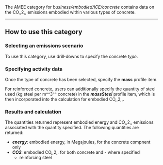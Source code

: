 The AMEE category for *business/embodied/ICE/concrete* contains data on
the CO,,2,, emissions embodied within various types of concrete.

-----

## How to use this category

### Selecting an emissions scenario

To use this category, use drill-downs to specify the concrete *type*.

### Specifying activity data

Once the type of concrete has been selected, specify the **mass**
profile item.

For reinforced concrete, users can additionally specify the quantity of
steel used (kg steel per m^^3^^ concrete) in the ***massSteel*** profile
item, which is then incorporated into the calculation for embodied
CO,,2,,.

### Results and calculation

The quantities returned represent embodied energy and CO,,2,, emissions
associated with the quantity specified. The following quantities are
returned:

  - ***energy***: embodied energy, in Megajoules, for the concrete
    compnent only
  - ***CO2***: embodied CO,,2,, for both concrete and - where specified
    - reinforcing steel
